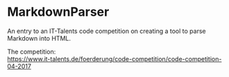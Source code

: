 # MarkdownParser

An entry to an IT-Talents code competition on creating a tool to parse Markdown into HTML.  
  
The competition:  
https://www.it-talents.de/foerderung/code-competition/code-competition-04-2017